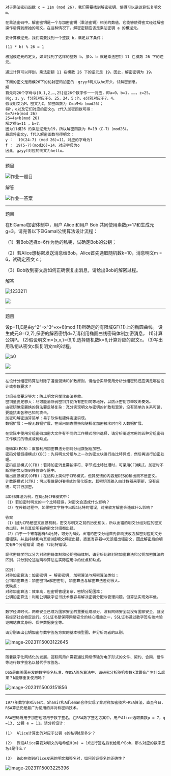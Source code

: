 ```
对于乘法密码函数 c = 11m (mod 26)，我们需要找到解密密钥，使得可以逆运算恢复明文 m。

在乘法密码中，解密密钥是一个与加密密钥（乘法密钥）相关的数值，它能够使得密文经过解密操作后得到原始的明文。在这种情况下，解密密钥应该是乘法密钥 a 的模逆元。

要计算模逆元，我们需要找到一个整数 b，满足以下条件：

(11 * b) % 26 = 1

根据模逆元的定义，如果找到了这样的整数 b，那么 b 就是乘法密钥 11 在模数 26 下的逆元。

通过计算可以得到，乘法密钥 11 在模数 26 下的逆元是 19。因此，解密密钥为 19。
```

```
下面的密文是用模26下的仿射密码加密的：gzyyf明文以he开头，试解密消息。
解
首先将26个字母与{0,1,2,…,25}这26个数字作一一对应，即a=0，b=1，……，z=25。
则g，z，y，f分别对应于6，25，24，5；h，e分别对应于7，4。
假设明文为M，密文为C，加密函数为 C=aM+b（mod26）；
将h，e以及它们对应的密文g，z代入加密函数可得：
6=7a+b(mod 26)
25=4a+b(mod 26)
解之得a=11 ，b=7。
因为11模26 的乘法逆元为19，所以解密函数为 M=19（C-7）（mod26）。
最后将密文y，f代入解密函数可得明文：
y ：  19(24-7) (mod 26)=11，对应的字母为l  
f ： 19(5-7)(mod26)=14，对应字母为o
因此，gzyyf对应的明文为hello。
```

----

题目

![作业一题目](D:\桌面\密码学\图片\作业一题目.png)

解答

![作业一答案](D:\桌面\密码学\图片\作业一答案.png)

----

题目

在ElGamal加密体制中，用户 Alice 和用户 Bob 共同使用素数p=17和生成元g=3。请完善以下ElGamal公钥算法设计流程：

（1）若Bob选择x=6作为他的私钥，试确定Bob的公钥；

（2）若Alice想秘密发送消息给Bob，Alice首先选取随机数k=10，消息明文m = 6，试确定密文 c；

（3）Bob收到密文后如何正确恢复出消息，请给出Bob的解密过程。

解答

![1233211](D:\桌面\密码学\图片\1233211.png)

![](D:\桌面\密码学\图片\957e101483df03ed.png)

------

题目

设p=11,E是由y^2^=x^3^+x+6(mod 11)所确定的有限域GF(11)上的椭圆曲线。
设生成元G=(2,7),保密的解密密钥d=7,请利用椭圆曲线密码体制加密消息，
(1)计算公钥P。
(2)假设明文m=(x,x,)=(9,1),选择随机数k=6,计算对应的密文c。
(3)写出用私钥从密文c恢复明文m的过程。

![b0](D:\桌面\密码学\图片\b0.png)

![](D:\桌面\密码学\图片\5be934518c80ad50.png)

-----

```
在设计分组密码算法时除了遵循混淆和扩散原则，请结合实际使用分析分组密码还应满足哪些设计或参数要求？

分组长度要足够大：防止明文穷举攻击法奏效。
密钥量要足够大：尽可能消除弱密钥并使所有密钥同等地好，以防止密钥穷举攻击奏效。
由密钥确定置换的算法要足够复杂：充分实现明文与密钥的扩散和混淆，没有简单的关系可循，要能抗击各种已知的攻击。
加密和解密运算简单：易于软件和硬件高速实现。
数据扩展：一般无数据扩展，在采用同态置换和随机化加密技术时可引入数据扩展。
```

```
在实际中使用分组密码加密大文件有不同的工作模式可供选择，请分析阐述常用的五种分组密码工作模式的特点或优缺点。

电码本(ECB)：直接利用加密算法分别对分组数据组加密。
密码分组链接模式(CBC)：先将明文分组与上一次的密文块进行按比特异或，然后再进行加密处理。
密码反馈模式(CFB)：若待加密消息需按字符、字节或比特处理时，可采用CFB模式，加密时不断将密文反馈到移位寄存器中。
输出反馈模式(OFB)：在结构上类似于CFB模式，但其反馈的内容是DES的输出而不是密文。
计数器模式(CTR)：可以看做是OFB模式的简化版本，其密钥流输入由计数器来更新，没有反馈，可并行加密。
```

```
以DES算法为例，在8比特CFB模式中：
（1）若加密时明文的一个比特错误，对密文会造成什么影响？
（2）在传输过程中，如果密文字符中出现1比特的错误，对接收方解密会造成什么影响？

答案
（1）因为CFB是密文反馈机制，密文与明文之前的历史相关，所以出错的明文分组对应的密文也出错，并且其后所有的密文分组都出错。
（2）由于一个寄存器有64比特，可分为8段，出错的密文分组首先影响接收方解密对应明文分组错误，并且持续影响其后8组明文解密出错，直至寄存器中无该组出错密文，因此解密后的明文有9个分组错误 或者 72比特错误。
```

```
现代密码学可以分为对称密码体制和公钥密码体制，请分析比较对称加密算法和公钥加密算法的区别，并分别论述这两种算法在实际应用中的优点和缺点。

区别：
对称加密算法：加密密钥 = 解密密钥, 加密算法与解密算法类似；
公钥加密算法：加密密钥≠解密密钥, 加密算法与解密算法差别很大。    
优缺点：
对称加密算法：效率高，但密钥管理复杂，密钥分配困难；          
公钥加密算法：利用公钥数字证书技术很容易解决密钥分配与管理问题，但算法实现效率低。
```

----

```
数字经济时代，网络安全已成为国家安全的重要组成部分，没有网络安全就没有国家安全，就没有经济社会稳定运行。SSL证书是保障网络安全的核心措施之一，SSL证书通过数字签名技术验证网站真实身份、保护数据安全等。

请分别画出公钥加密与数字签名方案的基本模型图，并分析两者的区别。
```

![image-20231115003122645](D:\桌面\密码学\图片\image-20231115003122645.png)

----

```
随着数字化网络化的发展，互联网用户需要通过网络传输对电子形式的文件、契约、合同、信件等进行数字签名以替代手写签名。

DSS是由美国开发的数字签名标准，在DSA签名算法中，请研究分析随机参数k泄露会产生什么后果？k能够重复使用吗？
```

![image-20231115003151856](D:\桌面\密码学\图片\image-20231115003151856.png)

-----

```
1977年数学家Rivest、Shamir和Adleman合作实现了非对称加密技术—RSA算法，直至今日，RSA算法仍是最广为使用的非对称密码技术。

RSA密码既用于加密也可用于数字签名，在RSA数字签名方案中，用户Alice选取素数p = 7，q =13, 公钥 e = 11。请分析设计：

(1)  Alice计算出的对应于公钥 e的私钥d是多少？

(2)  假设Alice需要对明文的哈希值H(m) = 16进行签名后发给用户Bob，那么对应的数字签名s是什么？

(3)  Bob在收到Alice发来的明文和签名对，如何验证签名的正确性？
```

![image-20231115003225396](D:\桌面\密码学\图片\image-20231115003225396.png)

